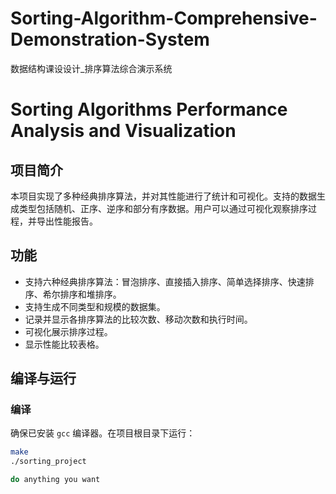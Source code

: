 # Sorting-Algorithm-Comprehensive-Demonstration-System
数据结构课设设计_排序算法综合演示系统
# Sorting Algorithms Performance Analysis and Visualization

## 项目简介

本项目实现了多种经典排序算法，并对其性能进行了统计和可视化。支持的数据生成类型包括随机、正序、逆序和部分有序数据。用户可以通过可视化观察排序过程，并导出性能报告。

## 功能

- 支持六种经典排序算法：冒泡排序、直接插入排序、简单选择排序、快速排序、希尔排序和堆排序。
- 支持生成不同类型和规模的数据集。
- 记录并显示各排序算法的比较次数、移动次数和执行时间。
- 可视化展示排序过程。
- 显示性能比较表格。

## 编译与运行

### 编译

确保已安装 `gcc` 编译器。在项目根目录下运行：

```bash
make
./sorting_project

do anything you want
